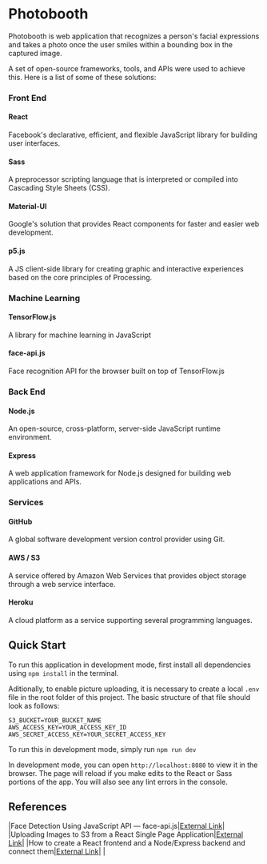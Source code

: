 # Photobooth

Photobooth is web application that recognizes a person's facial expressions and takes a photo once the user smiles within a bounding box in the captured image.

A set of open-source frameworks, tools, and APIs were used to achieve this. Here is a list of some of these solutions:

### Front End
#### React
Facebook's declarative, efficient, and flexible JavaScript library for building user interfaces.

#### Sass
A preprocessor scripting language that is interpreted or compiled into Cascading Style Sheets (CSS).

#### Material-UI
Google's solution that provides React components for faster and easier web development.

#### p5.js
A JS client-side library for creating graphic and interactive experiences based on the core principles of Processing.

### Machine Learning
#### TensorFlow.js
A library for machine learning in JavaScript

#### face-api.js
Face recognition API for the browser built on top of TensorFlow.js

### Back End
#### Node.js
An open-source, cross-platform, server-side JavaScript runtime environment.

#### Express
A web application framework for Node.js designed for building web applications and APIs.

### Services
#### GitHub
A global software development version control provider using Git.

#### AWS / S3
A service offered by Amazon Web Services that provides object storage through a web service interface.

#### Heroku
A cloud platform as a service supporting several programming languages.


## Quick Start

To run this application in development mode, first install all dependencies using `npm install` in the terminal.

Aditionally, to enable picture uploading, it is necessary to create a local `.env` file in the root folder of this project. The basic structure of that file should look as follows:

```
S3_BUCKET=YOUR_BUCKET_NAME
AWS_ACCESS_KEY=YOUR_ACCESS_KEY_ID
AWS_SECRET_ACCESS_KEY=YOUR_SECRET_ACCESS_KEY
```

To run this in development mode, simply run
`npm run dev`

In development mode, you can open `http://localhost:8080` to view it in the browser. The page will reload if you make edits to the React or Sass portions of the app. You will also see any lint errors in the console.

## References
|Face Detection Using JavaScript API — face-api.js|[External Link](https://overflowjs.com/posts/Face-Detection-Using-JavaScript-API-face-apijs.html)|
|Uploading Images to S3 from a React Single Page Application|[External Link](https://www.koan.co/blog/uploading-images-to-s3-from-a-react-spa)|
|How to create a React frontend and a Node/Express backend and connect them|[External Link](https://www.freecodecamp.org/news/create-a-react-frontend-a-node-express-backend-and-connect-them-together-c5798926047c/)|
|
